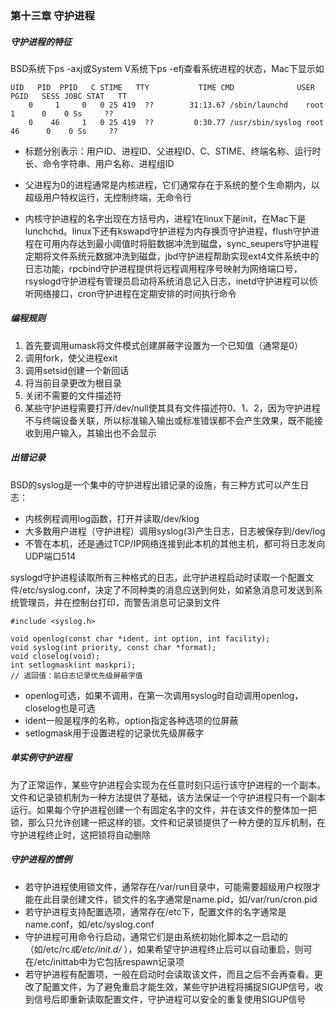 ### 第十三章  守护进程

##### 守护进程的特征

BSD系统下ps -axj或System V系统下ps -efj查看系统进程的状态，Mac下显示如

```
UID   PID  PPID   C STIME   TTY           TIME CMD              USER              PGID   SESS JOBC STAT   TT 
    0     1     0   0 25 419  ??        31:13.67 /sbin/launchd    root                 1      0    0 Ss     ?? 
    0    46     1   0 25 419  ??         0:30.77 /usr/sbin/syslog root                46      0    0 Ss     ?? 
```

* 标题分别表示：用户ID、进程ID、父进程ID、C、STIME、终端名称、运行时长、命令字符串、用户名称、进程组ID

* 父进程为0的进程通常是内核进程，它们通常存在于系统的整个生命期内，以超级用户特权运行，无控制终端，无命令行
* 内核守护进程的名字出现在方括号内，进程1在linux下是init，在Mac下是lunchchd。linux下还有kswapd守护进程为内存换页守护进程，flush守护进程在可用内存达到最小阈值时将脏数据冲洗到磁盘，sync_seupers守护进程定期将文件系统元数据冲洗到磁盘，jbd守护进程帮助实现ext4文件系统中的日志功能，rpcbind守护进程提供将远程调用程序号映射为网络端口号，rsyslogd守护进程有管理员启动将系统消息记入日志，inetd守护进程可以侦听网络接口，cron守护进程在定期安排的时间执行命令

##### 编程规则

1. 首先要调用umask将文件模式创建屏蔽字设置为一个已知值（通常是0）
2. 调用fork，使父进程exit
3. 调用setsid创建一个新回话
4. 将当前目录更改为根目录
5. 关闭不需要的文件描述符
6. 某些守护进程需要打开/dev/null使其具有文件描述符0、1、2，因为守护进程不与终端设备关联，所以标准输入输出或标准错误都不会产生效果，既不能接收到用户输入，其输出也不会显示

##### 出错记录

BSD的syslog是一个集中的守护进程出错记录的设施，有三种方式可以产生日志：

* 内核例程调用log函数，打开并读取/dev/klog
* 大多数用户进程（守护进程）调用syslog(3)产生日志，日志被保存到/dev/log
* 不管在本机，还是通过TCP/IP网络连接到此本机的其他主机，都可将日志发向UDP端口514

syslogd守护进程读取所有三种格式的日志，此守护进程启动时读取一个配置文件/etc/syslog.conf，决定了不同种类的消息应送到何处，如紧急消息可发送到系统管理员，并在控制台打印，而警告消息可记录到文件

```
#include <syslog.h>

void openlog(const char *ident, int option, int facility);
void syslog(int priority, const char *format);
void closelog(void);
int setlogmask(int maskpri);
// 返回值：前日志记录优先级屏蔽字值
```

* openlog可选，如果不调用，在第一次调用syslog时自动调用openlog，closelog也是可选
* ident一般是程序的名称，option指定各种选项的位屏蔽
* setlogmask用于设置进程的记录优先级屏蔽字

##### 单实例守护进程

为了正常运作，某些守护进程会实现为在任意时刻只运行该守护进程的一个副本。文件和记录锁机制为一种方法提供了基础，该方法保证一个守护进程只有一个副本运行。如果每个守护进程创建一个有固定名字的文件，并在该文件的整体加一把锁，那么只允许创建一把这样的锁。文件和记录锁提供了一种方便的互斥机制，在守护进程终止时，这把锁将自动删除

##### 守护进程的惯例

* 若守护进程使用锁文件，通常存在/var/run目录中，可能需要超级用户权限才能在此目录创建文件，锁文件的名字通常是name.pid，如/var/run/cron.pid
* 若守护进程支持配置选项，通常存在/etc下，配置文件的名字通常是name.conf，如/etc/syslog.conf
* 守护进程可用命令行启动，通常它们是由系统初始化脚本之一启动的（如/etc/rc*或/etc/init.d/* ），如果希望守护进程终止后可以自动重启，则可在/etc/inittab中为它包括respawn记录项
* 若守护进程有配置项，一般在启动时会读取该文件，而且之后不会再查看。更改了配置文件，为了避免重启才能生效，某些守护进程将捕捉SIGUP信号，收到信号后即重新读取配置文件，守护进程可以安全的重复使用SIGUP信号